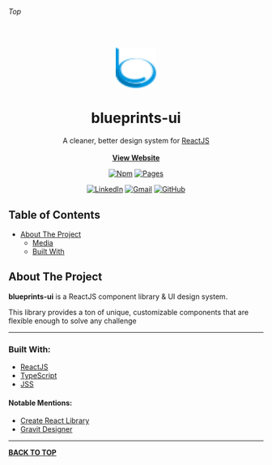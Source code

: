 
###### Top

<br />
<p align="center">
  <img src="src/img/logo.svg" alt="Logo" width="80" height="80">
  <h1 align="center">blueprints-ui</h1>
  <p align="center">
    A cleaner, better design system for <a href="https://reactjs.org">ReactJS</a>
    <br />
    <br />
    <b><a href="http://blueprints-ui.com">View Website</a></b>
  </p>
</p>
<div align="center">

[![Npm][npm-shield]][npm-url] [![Pages][pages-shield]][pages-url]

[![LinkedIn][linkedin-shield]][linkedin-url] [![Gmail][gmail-shield]][gmail-url] [![GitHub][github-shield]][github-url] 
</div>

## Table of Contents

- [About The Project](#About-The-Project)
  - [Media](#Media)
  - [Built With](#Built-With)

## About The Project

**blueprints-ui** is a ReactJS component library & UI design system.

This library provides a ton of unique, customizable components that are flexible enough to solve any challenge

---

### Built With:
- [ReactJS](https://reactjs.org/)
- [TypeScript](https://www.typescriptlang.org/)
- [JSS](https://cssinjs.org/react-jss/?v=v10.0.4)


#### Notable Mentions:
- [Create React Library](https://www.npmjs.com/package/create-react-library)
- [Gravit Designer](https://gravit.io)

---

**[BACK TO TOP](#top)**

<!-- URL References  -->
[linkedin-shield]: https://img.shields.io/badge/-LinkedIn-0077b5.svg?style=for-the-badge&logo=linkedin
[linkedin-url]: https://linkedin.com/in/jakeadmire

[gmail-shield]: https://img.shields.io/badge/-Email-red.svg?style=for-the-badge&logo=gmail&logoColor=white
[gmail-url]: mailto:jakeadmire1@gmail.com

[github-shield]: https://img.shields.io/badge/dynamic/json?label=Follow&query=length&url=https://api.github.com/users/jakeadmire/followers&style=for-the-badge&logo=github
[github-url]: https://github.com/JakeAdmire/

[npm-shield]: https://img.shields.io/npm/v/blueprints-ui?style=for-the-badge
[npm-url]: https://www.npmjs.com/package/blueprints-ui

[pages-shield]: https://img.shields.io/badge/github-deployed-24292e?style=for-the-badge&logo=github
[pages-url]: https://blueprints-ui.com/